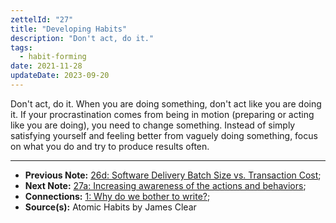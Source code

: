 ```yaml
---
zettelId: "27"
title: "Developing Habits"
description: "Don't act, do it."
tags:
  - habit-forming
date: 2021-11-28
updateDate: 2023-09-20
---
```


Don't act, do it. When you are doing something, don't act like you are doing it. If your procrastination comes from being in motion (preparing or acting like you are doing), you need to change something. Instead of simply satisfying yourself and feeling better from vaguely doing something, focus on what you do and try to produce results often.

---

- **Previous Note:** [26d: Software Delivery Batch Size vs. Transaction Cost](/notes/26d/);
- **Next Note:** [27a: Increasing awareness of the actions and behaviors](/notes/27a/);
- **Connections:** [1: Why do we bother to write?](/notes/1/);
- **Source(s):** Atomic Habits by James Clear
